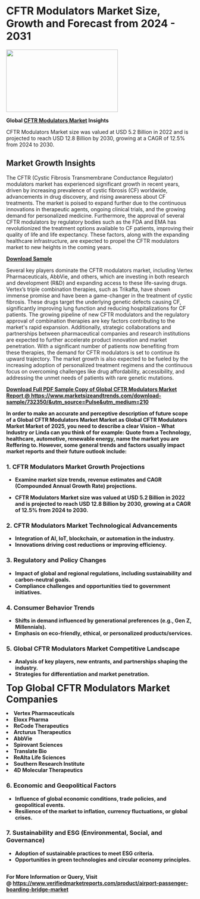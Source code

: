 <H1>CFTR Modulators Market Size, Growth and Forecast from 2024 - 2031</H1><img class="aligncenter size-medium wp-image-584254" src="https://thirdeyenews.in/wp-content/uploads/2024/09/Global-Market-Research-300x168.jpeg" alt="" width="300" height="168" /><p><strong>Global&nbsp;<a href="https://www.marketsizeandtrends.com/download-sample/732350/&amp;utm_source=Pulse&amp;utm_medium=210">CFTR Modulators Market</a> Insights</strong></p><p>CFTR Modulators Market size was valued at USD 5.2 Billion in 2022 and is projected to reach USD 12.8 Billion by 2030, growing at a CAGR of 12.5% from 2024 to 2030.</p><p><h2>Market Growth Insights</h2> <p>The CFTR (Cystic Fibrosis Transmembrane Conductance Regulator) modulators market has experienced significant growth in recent years, driven by increasing prevalence of cystic fibrosis (CF) worldwide, advancements in drug discovery, and rising awareness about CF treatments. The market is poised to expand further due to the continuous innovations in therapeutic agents, ongoing clinical trials, and the growing demand for personalized medicine. Furthermore, the approval of several CFTR modulators by regulatory bodies such as the FDA and EMA has revolutionized the treatment options available to CF patients, improving their quality of life and life expectancy. These factors, along with the expanding healthcare infrastructure, are expected to propel the CFTR modulators market to new heights in the coming years.</p> <p><strong><a href="#">Download Sample</a></strong></p> <p>Several key players dominate the CFTR modulators market, including Vertex Pharmaceuticals, AbbVie, and others, which are investing in both research and development (R&D) and expanding access to these life-saving drugs. Vertex’s triple combination therapies, such as Trikafta, have shown immense promise and have been a game-changer in the treatment of cystic fibrosis. These drugs target the underlying genetic defects causing CF, significantly improving lung function and reducing hospitalizations for CF patients. The growing pipeline of new CFTR modulators and the regulatory approval of combination therapies are key factors contributing to the market's rapid expansion. Additionally, strategic collaborations and partnerships between pharmaceutical companies and research institutions are expected to further accelerate product innovation and market penetration. With a significant number of patients now benefiting from these therapies, the demand for CFTR modulators is set to continue its upward trajectory. The market growth is also expected to be fueled by the increasing adoption of personalized treatment regimens and the continuous focus on overcoming challenges like drug affordability, accessibility, and addressing the unmet needs of patients with rare genetic mutations.</p> <p><strong><a href="#"></p><p><span class=""><strong>Download Full PDF Sample Copy of Global CFTR Modulators Market Report</strong> @ <a href="https://www.marketsizeandtrends.com/download-sample/732350/&amp;utm_source=Pulse&amp;utm_medium=210" target="_blank">https://www.marketsizeandtrends.com/download-sample/732350/&amp;utm_source=Pulse&amp;utm_medium=210</a></span></p><p>In order to make an accurate and perceptive description of future scope of a Global&nbsp;CFTR Modulators Market Market as Global&nbsp;CFTR Modulators Market Market of 2025, you need to describe a clear Vision &ndash; What Industry or Linda can you think of for example: Quote from a Technology, healthcare, automotive, renewable energy, name the market you are Reffering to. However, some general trends and factors usually impact market reports and their future outlook include:</p><h3>1.&nbsp;<strong>CFTR Modulators Market Growth Projections</strong></h3><ul><li>Examine market size trends, revenue estimates and CAGR (Compounded Annual Growth Rate) projections.</li><li><p>CFTR Modulators Market size was valued at USD 5.2 Billion in 2022 and is projected to reach USD 12.8 Billion by 2030, growing at a CAGR of 12.5% from 2024 to 2030.</p></li></ul><h3>2.&nbsp;<strong>CFTR Modulators Market Technological Advancements</strong></h3><ul><li>Integration of AI, IoT, blockchain, or automation in the industry.</li><li>Innovations driving cost reductions or improving efficiency.</li></ul><h3>3.&nbsp;<strong>Regulatory and Policy Changes</strong></h3><ul><li>Impact of global and regional regulations, including sustainability and carbon-neutral goals.</li><li>Compliance challenges and opportunities tied to government initiatives.</li></ul><h3>4.&nbsp;<strong>Consumer Behavior Trends</strong></h3><ul><li>Shifts in demand influenced by generational preferences (e.g., Gen Z, Millennials).</li><li>Emphasis on eco-friendly, ethical, or personalized products/services.</li></ul><h3>5.&nbsp;<strong>Global CFTR Modulators Market Competitive Landscape</strong></h3><ul><li>Analysis of key players, new entrants, and partnerships shaping the industry.</li><li>Strategies for differentiation and market penetration.</li></ul><p data-pm-slice="1 1 []"><span style="color: inherit; font-family: inherit; font-size: 25px;">Top Global CFTR Modulators Market Companies</span></p><div class="" data-test-id=""><p><li>Vertex Pharmaceuticals</li><li> Eloxx Pharma</li><li> ReCode Therapeutics</li><li> Arcturus Therapeutics</li><li> AbbVie</li><li> Spirovant Sciences</li><li> Translate Bio</li><li> ReAlta Life Sciences</li><li> Southern Research Institute</li><li> 4D Molecular Therapeutics</li></p></div><h3>6.&nbsp;<strong>Economic and Geopolitical Factors</strong></h3><ul><li>Influence of global economic conditions, trade policies, and geopolitical events.</li><li>Resilience of the market to inflation, currency fluctuations, or global crises.</li></ul><h3>7.&nbsp;<strong>Sustainability and ESG (Environmental, Social, and Governance)</strong></h3><ul><li>Adoption of sustainable practices to meet ESG criteria.</li><li>Opportunities in green technologies and circular economy principles.</li></ul><h2><strong style="font-size: 14px;">For More Information or Query, Visit @&nbsp;</strong><a style="background-color: #ffffff; font-size: 14px;" href="https://www.marketsizeandtrends.com/report/cftr-modulators-market/" target="_blank">https://www.verifiedmarketreports.com/product/airport-passenger-boarding-bridge-market</a></h2>
